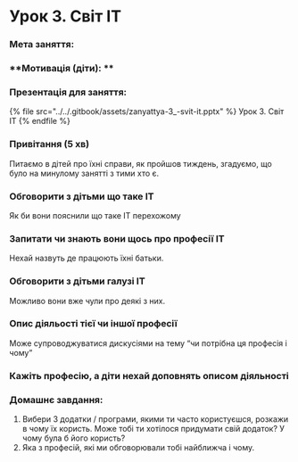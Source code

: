 # Урок 3. Світ ІТ

### Мета заняття:

### **Мотивація (діти): **

### Презентація для заняття:

{% file src="../../.gitbook/assets/zanyattya-3_-svit-it.pptx" %}
Урок 3. Світ ІТ
{% endfile %}

### Привітання (5 хв)

Питаємо в дітей про їхні справи, як пройшов тиждень, згадуємо, що було на минулому занятті з тими хто є.

### **Обговорити з дітьми що таке ІТ**

Як би вони пояснили що таке ІТ перехожому

### **Запитати чи знають вони щось про професії ІТ**

Нехай назвуть де працюють їхні батьки.

### **Обговорити з дітьми галузі ІТ**

Можливо вони вже чули про деякі з них.

### **Опис діяльості тієї чи іншої професії**

Може супроводжуватися дискусіями на тему “чи потрібна ця професія і чому”

### Кажіть професію, а діти нехай доповнять описом діяльності

### **Домашнє завдання:**

1. Вибери 3 додатки / програми, якими ти часто користуєшся, розкажи в чому їх користь. Може тобі ти хотілося придумати свій додаток? У чому була б його користь?
2. Яка з професій, які ми обговорювали тобі найближча і чому.
